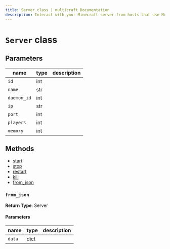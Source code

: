 ```yaml
---
title: Server class | multicraft Documentation
description: Interact with your Minecraft server from hosts that use Multicraft using Python
---
```


# `Server` class

## Parameters

| name        | type | description |
| ----------- | ---- | ----------- |
| `id`        | int  |             |
| `name`      | str  |             |
| `daemon_id` | int  |             |
| `ip`        | str  |             |
| `port`      | int  |             |
| `players`   | int  |             |
| `memory`    | int  |             |

## Methods

- [start](./MulticraftAPI#start-server)
- [stop](./MulticraftAPI#stop-server)
- [restart](./MulticraftAPI#restart-server)
- [kill](./MulticraftAPI#kill-server)
- [from_json](#from_json)

### `from_json`

**Return Type**: Server

#### Parameters

| name   | type | description |
| ------ | ---- | ----------- |
| `data` | dict |             |
